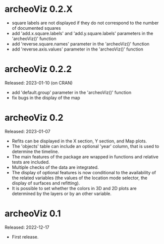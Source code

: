

# archeoViz 0.2.X
* square labels are not displayed if they do not correspond to the number of documented squares
* add 'add.x.square.labels' and 'add.y.square.labels' parameters in the 'archeoViz()' function
* add 'reverse.square.names' parameter in the 'archeoViz()' function
* add 'reverse.axis.values' parameter in the 'archeoViz()' function

# archeoViz 0.2.2
Released: 2023-01-10 (on CRAN)
* add 'default.group' parameter in the 'archeoViz()' function
* fix bugs in the display of the map

# archeoViz 0.2
Released: 2023-01-07

* Refits can be displayed in the X section, Y section, and Map plots.
* The 'objects' table can include an optional 'year' column, that is used to determine the timeline.
* The main features of the package are wrapped in functions and relative tests are included.
* Multiple checks of the data  are integrated.
* The display of optional features is now conditional to the availability of the related variables (the values of the location mode selector, the display of surfaces and refitting).
* It is possible to set whether the colors in 3D and 2D plots are determined by the layers or by an other variable.

# archeoViz 0.1
Released: 2022-12-17

* First release.
